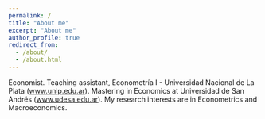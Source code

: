 ```yaml
---
permalink: /
title: "About me"
excerpt: "About me"
author_profile: true
redirect_from: 
  - /about/
  - /about.html
---
```

Economist. Teaching assistant, Econometría I -  Universidad Nacional de La Plata (www.unlp.edu.ar). Mastering in Economics at Universidad de San Andrés (www.udesa.edu.ar).
My research interests are in Econometrics and Macroeconomics. 
